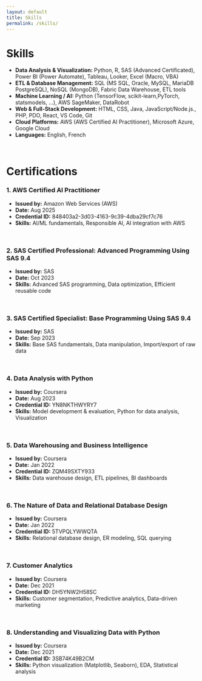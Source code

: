 ```yaml
---
layout: default
title: Skills
permalink: /skills/
---
```

 
# Skills

- **Data Analysis & Visualization:** Python, R, SAS (Advanced Certificated), Power BI (Power Automate), Tableau, Looker, Excel (Macro, VBA) 
- **ETL & Database Management:** SQL (MS SQL, Oracle, MySQL, MariaDB PostgreSQL), NoSQL (MongoDB), Fabric Data Warehouse, ETL tools 
- **Machine Learning / AI:** Python (TensorFlow, scikit-learn,PyTorch, statsmodels, ...), AWS SageMaker, DataRobot
- **Web & Full-Stack Development:** HTML, CSS, Java, JavaScript/Node.js., PHP, PDO, React, VS Code, Git
- **Cloud Platforms:** AWS (AWS Certified AI Practitioner), Microsoft Azure, Google Cloud
- **Languages:** English, French 
<p> &nbsp; </p>


# Certifications
### 1. AWS Certified AI Practitioner  
- **Issued by:** Amazon Web Services (AWS)  
- **Date:** Aug 2025  
- **Credential ID:** 848403a2-3d03-4163-9c39-4dba29cf7c76  
- **Skills:** AI/ML fundamentals, Responsible AI, AI integration with AWS  

<p> &nbsp; </p>

### 2. SAS Certified Professional: Advanced Programming Using SAS 9.4  
- **Issued by:** SAS  
- **Date:** Oct 2023  
- **Skills:** Advanced SAS programming, Data optimization, Efficient reusable code  

<p> &nbsp; </p>

### 3. SAS Certified Specialist: Base Programming Using SAS 9.4  
- **Issued by:** SAS  
- **Date:** Sep 2023  
- **Skills:** Base SAS fundamentals, Data manipulation, Import/export of raw data  
 
<p> &nbsp; </p>

### 4. Data Analysis with Python  
- **Issued by:** Coursera  
- **Date:** Aug 2023  
- **Credential ID:** YN8NKTHWYRY7  
- **Skills:** Model development & evaluation, Python for data analysis, Visualization  

<p> &nbsp; </p>

### 5. Data Warehousing and Business Intelligence  
- **Issued by:** Coursera  
- **Date:** Jan 2022  
- **Credential ID:** ZQM49SXTY933  
- **Skills:** Data warehouse design, ETL pipelines, BI dashboards  

<p> &nbsp; </p>

### 6. The Nature of Data and Relational Database Design  
- **Issued by:** Coursera  
- **Date:** Jan 2022  
- **Credential ID:** 5TVPQLYWWQTA  
- **Skills:** Relational database design, ER modeling, SQL querying  

<p> &nbsp; </p>

### 7. Customer Analytics  
- **Issued by:** Coursera  
- **Date:** Dec 2021  
- **Credential ID:** DH5YNW2H58SC  
- **Skills:** Customer segmentation, Predictive analytics, Data-driven marketing  

<p> &nbsp; </p>

### 8. Understanding and Visualizing Data with Python  
- **Issued by:** Coursera  
- **Date:** Dec 2021  
- **Credential ID:** 3SB74K49B2CM  
- **Skills:** Python visualization (Matplotlib, Seaborn), EDA, Statistical analysis
   


